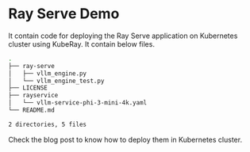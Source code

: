 # Ray Serve Demo

It contain code for deploying the Ray Serve application on Kubernetes cluster using KubeRay. It contain below files.

```sh
.
├── ray-serve
│   ├── vllm_engine.py
│   └── vllm_engine_test.py
├── LICENSE
├── rayservice
│   └── vllm-service-phi-3-mini-4k.yaml
└── README.md

2 directories, 5 files

```

Check the blog post to know how to deploy them in Kubernetes cluster.